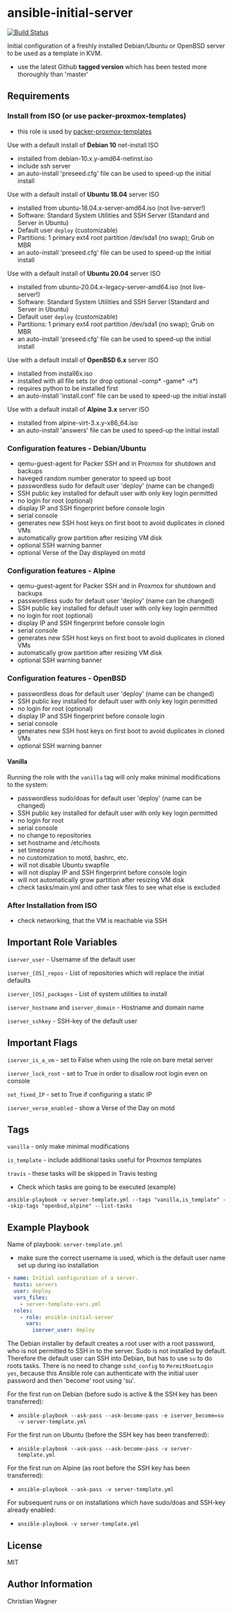 ansible-initial-server
======================
[![Build Status](https://travis-ci.org/chriswayg/ansible-initial-server.svg?branch=master)](https://travis-ci.org/chriswayg/ansible-initial-server)

Initial configuration of a freshly installed Debian/Ubuntu or OpenBSD server to be used as a template in KVM.

- use the latest Github **tagged version** which has been tested more thoroughly than 'master'

Requirements
------------

### Install from ISO (or use packer-proxmox-templates)
- this role is used by [packer-proxmox-templates](https://github.com/chriswayg/packer-proxmox-templates)

Use with a default install of **Debian 10** net-install ISO
- installed from debian-10.x.y-amd64-netinst.iso
- include ssh server
- an auto-install 'preseed.cfg' file can be used to speed-up the initial install

Use with a default install of **Ubuntu 18.04** server ISO
- installed from ubuntu-18.04.x-server-amd64.iso (not live-server!)
- Software: Standard System Utilities and SSH Server (Standard and Server in Ubuntu)
- Default user `deploy` (customizable)
- Partitions: 1 primary ext4 root partition /dev/sda1 (no swap); Grub on MBR
- an auto-install 'preseed.cfg' file can be used to speed-up the initial install

Use with a default install of **Ubuntu 20.04** server ISO
- installed from ubuntu-20.04.x-legacy-server-amd64.iso (not live-server!)
- Software: Standard System Utilities and SSH Server (Standard and Server in Ubuntu)
- Default user `deploy` (customizable)
- Partitions: 1 primary ext4 root partition /dev/sda1 (no swap); Grub on MBR
- an auto-install 'preseed.cfg' file can be used to speed-up the initial install

Use with a default install of **OpenBSD 6.x** server ISO
- installed from install6x.iso
- installed with all file sets (or drop optional -comp* -game* -x*)
- requires python to be installed first
- an auto-install 'install.conf' file can be used to speed-up the initial install

Use with a default install of **Alpine 3.x** server ISO
- installed from alpine-virt-3.x.y-x86_64.iso
- an auto-install 'answers' file can be used to speed-up the initial install

### Configuration features - Debian/Ubuntu
- qemu-guest-agent for Packer SSH and in Proxmox for shutdown and backups
- haveged random number generator to speed up boot
- passwordless sudo for default user 'deploy' (name can be changed)
- SSH public key installed for default user with only key login permitted
- no login for root (optional)
- display IP and SSH fingerprint before console login
- serial console
- generates new SSH host keys on first boot to avoid duplicates in cloned VMs
- automatically grow partition after resizing VM disk
- optional SSH warning banner
- optional Verse of the Day displayed on motd

### Configuration features - Alpine
- qemu-guest-agent for Packer SSH and in Proxmox for shutdown and backups
- passwordless sudo for default user 'deploy' (name can be changed)
- SSH public key installed for default user with only key login permitted
- no login for root (optional)
- display IP and SSH fingerprint before console login
- serial console
- generates new SSH host keys on first boot to avoid duplicates in cloned VMs
- automatically grow partition after resizing VM disk
- optional SSH warning banner

### Configuration features - OpenBSD
- passwordless doas for default user 'deploy' (name can be changed)
- SSH public key installed for default user with only key login permitted
- no login for root (optional)
- display IP and SSH fingerprint before console login
- serial console
- generates new SSH host keys on first boot to avoid duplicates in cloned VMs
- optional SSH warning banner

#### Vanilla
Running the role with the `vanilla` tag will only make minimal modifications to the system:
- passwordless sudo/doas for default user 'deploy' (name can be changed)
- SSH public key installed for default user with only key login permitted
- no login for root
- serial console
- no change to repositories
- set hostname and /etc/hosts
- set timezone
- no customization to motd, bashrc, etc.
- will not disable Ubuntu swapfile
- will not display IP and SSH fingerprint before console login
- will not automatically grow partition after resizing VM disk
- check tasks/main.yml and other task files to see what else is excluded

### After Installation from ISO
- check networking, that the VM is reachable via SSH

Important Role Variables
------------------------
`iserver_user` - Username of the default user

`iserver_[OS]_repos` - List of repositories which will replace the initial defaults

`iserver_[OS]_packages` - List of system utilities to install

`iserver_hostname` and `iserver_domain` - Hostname and domain name

`iserver_sshkey` - SSH-key of the default user

Important Flags
---------------
`iserver_is_a_vm` - set to False when using the role on bare metal server

`iserver_lock_root` - set to True in order to disallow root login even on console

`set_fixed_IP` - set to True if configuring a static IP

`iserver_verse_enabled` - show a Verse of the Day on motd

Tags
----
`vanilla` - only make minimal modifications

`is_template` - include additional tasks useful for Proxmox templates

`travis` - these tasks will be skipped in Travis testing

- Check which tasks are going to be executed (example)

```
ansible-playbook -v server-template.yml --tags "vanilla,is_template" --skip-tags "openbsd,alpine" --list-tasks
```

Example Playbook
----------------

Name of playbook: `server-template.yml`
- make sure the correct username is used, which is the default user name set up during iso installation

```yml
- name: Initial configuration of a server.
  hosts: servers
  user: deploy
  vars_files:
    - server-template-vars.yml
  roles:
    - role: ansible-initial-server
      vars:
        iserver_user: deploy
```

The Debian installer by default creates a root user with a root password, who is not permitted to SSH in to the server. Sudo is not installed by default. Therefore the default user can SSH into Debian, but has to use `su` to do roots tasks. There is no need to change `sshd_config` to `PermitRootLogin yes`, because this Ansible role can authenticate with the initial user password and then 'become' root using 'su'.

For the first run on Debian (before sudo is active & the SSH key has been transferred):

- `ansible-playbook --ask-pass --ask-become-pass -e iserver_become=su  -v server-template.yml`


For the first run on Ubuntu (before the SSH key has been transferred):

- `ansible-playbook --ask-pass --ask-become-pass -v server-template.yml`


For the first run on Alpine (as root before the SSH key has been transferred):

- `ansible-playbook --ask-pass -v server-template.yml`

For subsequent runs or on installations which have sudo/doas and SSH-key already enabled:

- `ansible-playbook -v server-template.yml`


License
-------

MIT

Author Information
------------------

Christian Wagner
